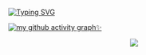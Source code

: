 [![Typing SVG](https://readme-typing-svg.herokuapp.com?font=Fira+Code&weight=500&size=22&duration=4500&color=F7308D&center=%E7%9C%9F%E7%9A%84&vCenter=%E7%9C%9F%E7%9A%84&multiline=true&repeat=%E7%9C%9F%E7%9A%84&random=%E9%94%99%E8%AF%AF%E7%9A%84&width=500&height=80&lines=Welcom+to+my+repository+%E2%9D%A4%EF%B8%8F;Personal+projects%EF%BC%8Cdownload+%3F++%F0%9F%9A%AB)](https://git.io/typing-svg)


[![my github activity graph✨](https://github-readme-activity-graph.vercel.app/graph?username=youkei-zzz&theme=github)](https://github.com/youkei-zzz/github-readme-activity-graph)


<div align="center"><img src="https://cdn.jsdelivr.net/gh/youkei-zzz/youkei-zzz/assets/github-contribution-grid-snake.svg" ></div>